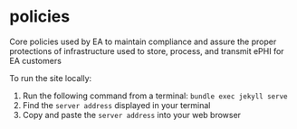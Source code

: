 # policies
Core policies used by EA to maintain compliance and assure the proper protections of infrastructure used to store, process, and transmit ePHI for EA customers

To run the site locally:
1. Run the following command from a terminal: `bundle exec jekyll serve`
2. Find the `server address` displayed in your terminal
3. Copy and paste the `server address` into your web browser